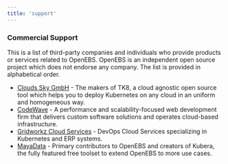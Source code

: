 ```yaml
---
title: 'support'
---
```


### Commercial Support

This is a list of third-party companies and individuals who provide products or services related to OpenEBS. OpenEBS is an independent open source project which does not endorse any company. The list is provided in alphabetical order.

- [Clouds Sky GmbH](https://cloudssky.com/en/) - The makers of TK8, a cloud agnostic open source tool which helps you to deploy Kubernetes on any cloud in an uniform and homogeneous way.
- [CodeWave](https://codewave.eu/) - A performance and scalability-focused web development firm that delivers custom software solutions and operates cloud-based infrastructure.
- [Gridworkz Cloud Services](https://www.gridworkz.com/) - DevOps Cloud Services specializing in Kubernetes and ERP systems.
- [MayaData](https://mayadata.io) - Primary contributors to OpenEBS and creators of Kubera, the fully featured free toolset to extend OpenEBS to more use cases.
